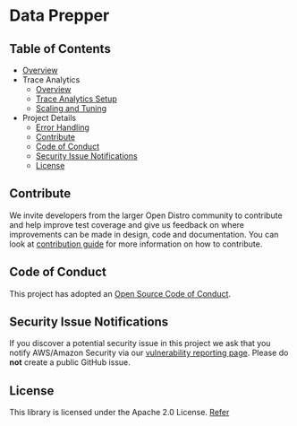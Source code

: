 
# Data Prepper

## Table of Contents

- [Overview](docs/readme/overview.md)
- Trace Analytics
  - [Overview](docs/readme/trace_overview.md)
  - [Trace Analytics Setup](docs/readme/trace_setup.md)
  - [Scaling and Tuning](docs/readme/trace_tuning.md)
- Project Details
  - [Error Handling](docs/readme/error_handling.md)
  - [Contribute](#Contribute)
  - [Code of Conduct](#Code-of-Conduct)
  - [Security Issue Notifications](#Security-Issue-Notifications)
  - [License](#License)
  


## Contribute

We invite developers from the larger Open Distro community to contribute and help improve test coverage and give us feedback on where improvements can be made in design, code and documentation. You can look at  [contribution guide](CONTRIBUTING.md) for more information on how to contribute.

## Code of Conduct

This project has adopted an [Open Source Code of Conduct](CODE_OF_CONDUCT.md).

## Security Issue Notifications

If you discover a potential security issue in this project we ask that you notify AWS/Amazon Security via our [vulnerability reporting page](http://aws.amazon.com/security/vulnerability-reporting/). Please do **not** create a public GitHub issue.

## License

This library is licensed under the Apache 2.0 License. [Refer](LICENSE)
